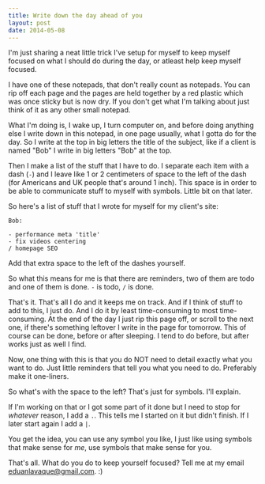 ```yaml
---
title: Write down the day ahead of you
layout: post
date: 2014-05-08
---
```


I'm just sharing a neat little trick I've setup for myself to keep myself
focused on what I should do during the day, or atleast help keep myself focused.

I have one of these notepads, that don't really count as notepads. You can rip
off each page and the pages are held together by a red plastic which was once
sticky but is now dry. If you don't get what I'm talking about just think of it
as any other small notepad.

What I'm doing is, I wake up, I turn computer on, and before doing anything else
I write down in this notepad, in one page usually, what I gotta do for the day.
So I write at the top in big letters the title of the subject, like if a client
is named "Bob" I write in big letters "Bob" at the top.

Then I make a list of the stuff that I have to do. I separate each item with
a dash (`-`) and I leave like 1 or 2 centimeters of space to the left of the
dash (for Americans and UK people that's around 1 inch). This space is in order
to be able to communicate stuff to myself with symbols. Little bit on that
later.

So here's a list of stuff that I wrote for myself for my client's site:

```
Bob:

- performance meta 'title'
- fix videos centering
/ homepage SEO
```

Add that extra space to the left of the dashes yourself.

So what this means for me is that there are reminders, two of them are todo and
one of them is done. `-` is todo, `/` is done.

That's it. That's all I do and it keeps me on track. And if I think of stuff to
add to this, I just do. And I do it by least time-consuming to most
time-consuming. At the end of the day I just rip this page off, or scroll to the
next one, if there's something leftover I write in the page for tomorrow. This
of course can be done, before or after sleeping. I tend to do before, but after
works just as well I find.

Now, one thing with this is that you do NOT need to detail exactly what you want
to do. Just little reminders that tell you what you need to do. Preferably make
it one-liners.

So what's with the space to the left? That's just for symbols. I'll explain.

If I'm working on that or I got some part of it done but I need to stop for
*whatever* reason, I add a `.`. This tells me I started on it but didn't finish.
If I later start again I add a `|`.

You get the idea, you can use any symbol you like, I just like using symbols
that make sense for *me*, use symbols that make sense for you.

That's all. What do you do to keep yourself focused? Tell me at my email
<eduanlavaque@gmail.com>. :)
